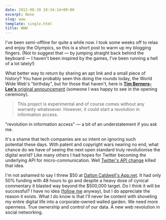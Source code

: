 ```yaml
---
date: 2012-08-20 18:34:14+00:00
excerpt: None
slug: www
template: single.html
title: WWW
---
```


I've been semi-offline for quite a while now. I took some weeks off to relax and enjoy the Olympics, so this is a short post to warm up my blogging fingers. (Not to suggest that — by jumping straight back behind the keyboard — I haven't been inspired by the games, I've been running a hell of a lot lately!)

What better way to return by sharing an apt link and a small piece of history? You have probably seen this doing the rounds today, the World Wide Web's "birthday", but for those that haven't, here is [**Tim Berners-Lee's** original announcement](https://groups.google.com/forum/?fromgroups#!topic/comp.sys.next.announce/avWAjISncfw%5B1-25%5D) (someone I was happy to see in the opening ceremony).


<blockquote><p>This project is experimental and of course comes without any warranty whatsoever. However, it could start a revolution in information access.</p></blockquote>


"revolution in information access" — a bit of an understatement if you ask me.

It's a shame that tech companies are so intent on ignoring such potential these days. With patent and copyright wars nearing no end, what chance do we have of seeing the next open standard truly revolutionise the digital world? Like many others I had hopes for Twitter becoming _the_ underlying API for micro-communication. Well [Twitter's API change](https://dev.twitter.com/blog/changes-coming-to-twitter-api) killed that idea.

I'm not ashamed to say I threw $50 at [Dalton Caldwell's App.net](http://app.net/). It had only 50% funding with 48 hours to go and despite a heavy dose of cynical commentary it blasted way beyond the $500,000 target. Do I think it will be successful? I have no idea ([follow me](https://alpha.app.net/dbushell) anyway), but I do appreciate the reason it exists. What I do know is that I'll never be content with shoveling my entire digital life into a corporate-owned walled garden. We need more openness. True ownership and control of our data. A new web revolution in social networking.
